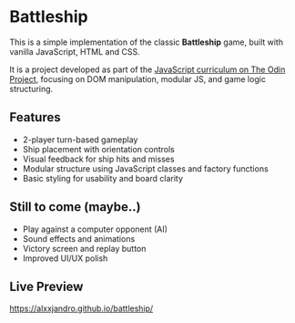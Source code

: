 # Battleship

This is a simple implementation of the classic **Battleship** game, built with vanilla JavaScript, HTML and CSS.

It is a project developed as part of the [JavaScript curriculum on The Odin Project](https://www.theodinproject.com/), focusing on DOM manipulation, modular JS, and game logic structuring.

## Features

- 2-player turn-based gameplay
- Ship placement with orientation controls
- Visual feedback for ship hits and misses
- Modular structure using JavaScript classes and factory functions
- Basic styling for usability and board clarity

## Still to come (maybe..)

- Play against a computer opponent (AI)
- Sound effects and animations
- Victory screen and replay button
- Improved UI/UX polish

## Live Preview

https://alxxjandro.github.io/battleship/
